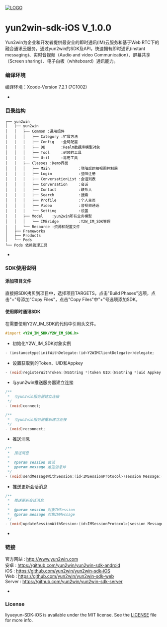 [![LOGO](http://8225117.s21i-8.faiusr.com/4/ABUIABAEGAAg5o3ztwUoivKDrgQwuAE4Mg.png)](http://www.yun2win.com)
# yun2win-sdk-iOS V_1.0.0
 
Yun2win为企业和开发者提供最安全的即时通讯(IM)云服务和基于Web RTC下的融合通讯云服务，通过yun2win的SDK及API，快速拥有即时通讯(instant messaging)、实时音视频（Audio and video Communication）、屏幕共享（Screen sharing）、电子白板（whiteboard）通讯能力。

### 编译环境
编译环境：Xcode-Version 7.2.1 (7C1002)

-
### 目录结构

```
┌── yun2win
│   ├── yun2win
│   │   ├── Common :通用组件
│   │   │   ├── Category :扩展方法
│   │   │   ├── Config   :全局配置
│   │   │   ├── DB       :Realm数据库模型对象
│   │   │   ├── Tool     :封装的工具
│   │   │   └── Util     :常用工具
│   │   ├── Classes :Demo界面
│   │   │   ├── Main             :登陆后的根视图控制器
│   │   │   ├── Login            :登陆注册
│   │   │   ├── ConversationList :会话列表
│   │   │   ├── Conversation     :会话
│   │   │   ├── Contact          :联系人
│   │   │   ├── Search           :搜索
│   │   │   ├── Profile          :个人主页
│   │   │   ├── Video            :音视频通话
│   │   │   └── Setting          :设置
│   │   ├── Model    :yun2win所有业务模型
│   │   │   └── IMBridge         :Y2W_IM_SDK管理
│   │   └── Resource :资源和配置文件
│   ├── Frameworks
│   ├── Products
│   └── Pods
└── Pods 依赖管理工具
```
-
### SDK使用说明
#### 添加项目文件
直接把SDK拷贝到项目中，选择项目TARGETS，点击"Build Phases"选项，点击"+"号添加"Copy Files"，点击"Copy Files"中"+"号选项添加SDK。

#### 使用即时通讯SDK
在需要使用Y2W_IM_SDK的代码中引用头文件。 
```objective-c
#import <Y2W_IM_SDK/Y2W_IM_SDK.h>
```
* 初始化Y2W_IM_SDK对象实例 

```objective-c
- (instancetype)initWithDelegate:(id<Y2WIMClientDelegate>)delegate;
```

* 设置获取到的Token、UID和Appkey

```objective-c
- (void)registerWithToken:(NSString *)token UID:(NSString *)uid Appkey:(NSString *)appkey;
```

* 与yun2win推送服务器建立连接

```objective-c
/**
 *  与yun2win服务器建立连接
 */
- (void)connect;

/**
 *  与yun2win服务器重新建立连接
 */
- (void)reconnect; 
```

* 推送消息

```objective-c
/**
 *  推送消息
 *
 *  @param session 会话
 *  @param message 推送消息体
 */
- (void)sendMessageWithSession:(id<IMSessionProtocol>)session Message:(id<IMMessageProtocol>)message;
```

* 推送更新会话消息

```objective-c
/**
 *  推送更新会话消息
 *
 *  @param session 对象IMSession
 *  @param message 对象IMMessage
 */
- (void)updateSessionWithSession:(id<IMSessionProtocol>)session Message:(id<IMMessageProtocol>)message;
```


-
### 链接
官方网站 : http://www.yun2win.com<br>
安卓 : https://github.com/yun2win/yun2win-sdk-android<br>
iOS : https://github.com/yun2win/yun2win-sdk-iOS<br>
Web : https://github.com/yun2win/yun2win-sdk-web<br>
Server : https://github.com/yun2win/yun2win-sdk-server<br>

-
### License
liyueyun-SDK-iOS is available under the MIT license. See the [LICENSE](https://github.com/yun2win/yun2win-sdk-iOS/blob/master/LICENSE) file for more info.
